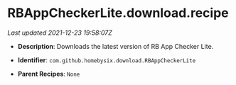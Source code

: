 # RBAppCheckerLite.download.recipe

_Last updated 2021-12-23 19:58:07Z_

- **Description**: Downloads the latest version of RB App Checker Lite.

- **Identifier**: `com.github.homebysix.download.RBAppCheckerLite`

- **Parent Recipes**: `None`